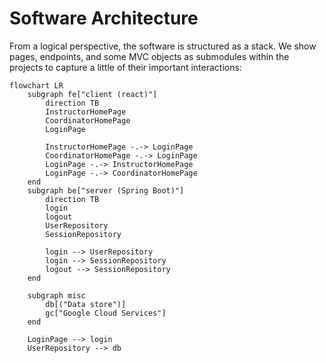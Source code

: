 # Software Architecture

From a logical perspective, the software is structured as a stack. We show pages, endpoints, and some MVC objects as submodules within the projects to capture a little of their important interactions:

```mermaid
flowchart LR
    subgraph fe["client (react)"]
        direction TB
        InstructorHomePage
        CoordinatorHomePage
        LoginPage

        InstructorHomePage -.-> LoginPage
        CoordinatorHomePage -.-> LoginPage
        LoginPage -.-> InstructorHomePage
        LoginPage -.-> CoordinatorHomePage
    end
    subgraph be["server (Spring Boot)"]
        direction TB
        login
        logout
        UserRepository
        SessionRepository

        login --> UserRepository
        login --> SessionRepository
        logout --> SessionRepository
    end

    subgraph misc
        db[("Data store")]
        gc["Google Cloud Services"]
    end

    LoginPage --> login
    UserRepository --> db
```

